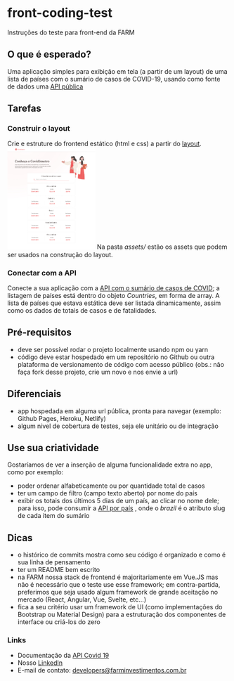 # front-coding-test
Instruções do teste para front-end da FARM

## O que é esperado?
Uma aplicação simples para exibição em tela (a partir de um layout) de uma lista de países com o sumário de casos de COVID-19, usando como fonte de dados uma [API pública](https://documenter.getpostman.com/)

## Tarefas

### Construir o layout
Crie e estruture do frontend estático (html e css) a partir do [layout]('./assets/layout.png').
<img src="./assets/layout/layout.jpg" alt="Layout" style="width:200px;"/>
Na pasta *assets/* estão os assets que podem ser usados na construção do layout.

### Conectar com a API
Conecte a sua aplicação com a [API com o sumário de casos de COVID](https://api.covid19api.com/summary); a listagem de países está dentro do objeto *Countries*, em forma de array. A lista de países que estava estática deve ser listada dinamicamente, assim como os dados de totais de casos e de fatalidades.

## Pré-requisitos
* deve ser possível rodar o projeto localmente usando npm ou yarn
* código deve estar hospedado em um repositório no Github ou outra plataforma de versionamento de código com acesso público (obs.: não faça fork desse projeto, crie um novo e nos envie a url)

## Diferenciais
* app hospedada em alguma url pública, pronta para navegar (exemplo: Github Pages, Heroku, Netlify)
* algum nivel de cobertura de testes, seja ele unitário ou de integração

## Use sua criatividade
Gostaríamos de ver a inserção de alguma funcionalidade extra no app, como por exemplo:
- poder ordenar alfabeticamente ou por quantidade total de casos
- ter um campo de filtro (campo texto aberto) por nome do país
- exibir os totais dos últimos 5 dias de um país, ao clicar no nome dele; para isso, pode consumir a [API por país](https://api.covid19api.com/country/brazil/status/confirmed) , onde o *brazil* é o atributo slug de cada item do sumário

## Dicas
* o histórico de commits mostra como seu código é organizado e como é sua linha de pensamento
* ter um README bem escrito
* na FARM nossa stack de frontend é majoritariamente em Vue.JS mas não é necessário que o teste use esse framework; em contra-partida, preferimos que seja usado algum framework de grande aceitação no mercado (React, Angular, Vue, Svelte, etc...)
* fica a seu critério usar um framework de UI (como implementações do Bootstrap ou Material Design) para a estruturação dos componentes de interface ou criá-los do zero

### Links
* Documentação da [API Covid 19](https://documenter.getpostman.com/)
* Nosso [LinkedIn](https://www.linkedin.com/company/farminvestimentos/) 
* E-mail de contato: developers@farminvestimentos.com.br
